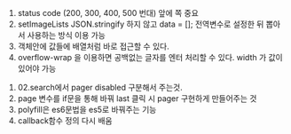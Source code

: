 <!-- 오늘 배운 것 정리 -> status code 중요! -->
1. status code (200, 300, 400, 500 번대) 앞에 쪽 중요
2. setImageLists JSON.stringify 하지 않고 data = []; 전역변수로 설정한 뒤 뽑아서 사용하는 방식 이용 가능
3. 객체안에 값들에 배열처럼 바로 접근할 수 있다.
4. overflow-wrap 을 이용하면 공백없는 글자를 엔터 처리할 수 있다. width 가 값이 있어야 가능


<!-- 오늘 배운 것 정리 -->
1. 02.search에서 pager disabled 구분해서 주는것.
2. page 변수를 if문을 통해 바꿔 last 클릭 시 pager 구현하게 만들어주는 것
3. polyfill은 es6문법을 es5로 바꿔주는 기능
4. callback함수 정의 다시 배움